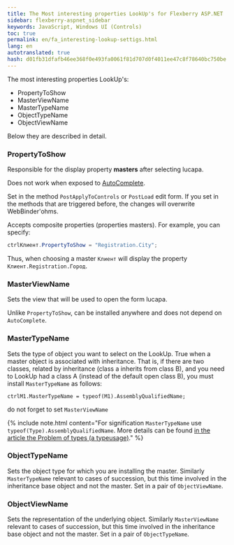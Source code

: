 ```yaml
--- 
title: The Most interesting properties LookUp's for Flexberry ASP.NET 
sidebar: flexberry-aspnet_sidebar 
keywords: JavaScript, Windows UI (Controls) 
toc: true 
permalink: en/fa_interesting-lookup-settigs.html 
lang: en 
autotranslated: true 
hash: d01fb31dfafb46ee368f0e493fa0061f81d707d0f4011ee47c8f78640bc750be 
--- 
```


The most interesting properties LookUp's: 

* PropertyToShow 
* MasterViewName 
* MasterTypeName 
* ObjectTypeName 
* ObjectViewName 

Below they are described in detail. 

### PropertyToShow 

Responsible for the display property __masters__ after selecting lucapa. 

Does not work when exposed to [AutoComplete](fa_predict-input-web.html). 

Set in the method `PostApplyToControls` or `PostLoad` edit form. If you set in the methods that are triggered before, the changes will overwrite WebBinder'ohms. 

Accepts composite properties (properties masters). For example, you can specify: 

```csharp
ctrlКлиент.PropertyToShow = "Registration.City";
``` 

Thus, when choosing a master `Клиент` will display the property `Клиент.Registration.Город`. 

### MasterViewName 

Sets the view that will be used to open the form lucapa. 

Unlike `PropertyToShow`, can be installed anywhere and does not depend on `AutoComplete`. 

### MasterTypeName 

Sets the type of object you want to select on the LookUp. True when a master object is associated with inheritance. That is, if there are two classes, related by inheritance (class a inherits from class B), and you need to LookUp had a class A (instead of the default open class B), you must install `MasterTypeName` as follows: 

```
ctrlM1.MasterTypeName = typeof(M1).AssemblyQualifiedName;
``` 

do not forget to set `MasterViewName` 

{% include note.html content="For signification `MasterTypeName` use `typeof(Type).AssemblyQualifiedName`. 
More details can be found [in the article the Problem of types (a typeusage)](fo_type-usage-problem.html)." %} 

### ObjectTypeName 

Sets the object type for which you are installing the master. 
Similarly `MasterTypeName` relevant to cases of succession, but this time involved in the inheritance base object and not the master. Set in a pair of `ObjectViewName`. 

### ObjectViewName 

Sets the representation of the underlying object. 
Similarly `MasterViewName` relevant to cases of succession, but this time involved in the inheritance base object and not the master. Set in a pair of `ObjectTypeName`.


